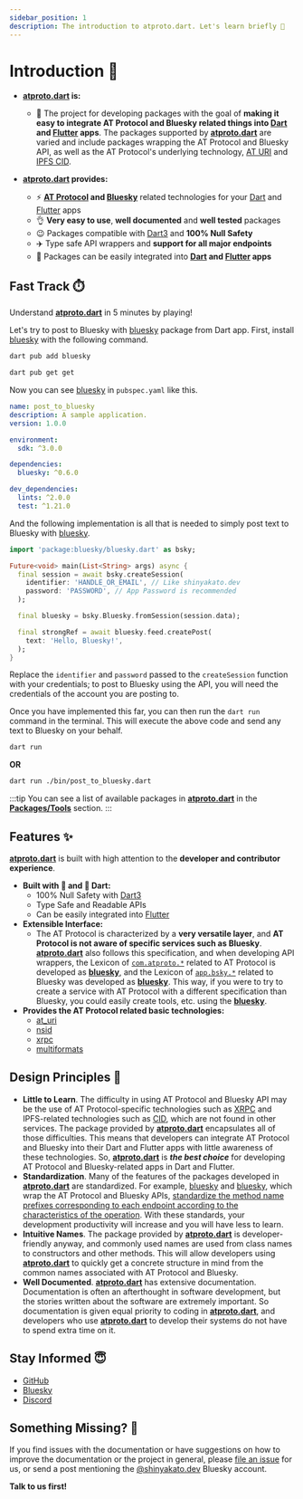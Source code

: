 ```yaml
---
sidebar_position: 1
description: The introduction to atproto.dart. Let's learn briefly 🎯
---
```


# Introduction 🎉

- **[atproto.dart](https://github.com/myConsciousness/atproto.dart) is:**
  - 🧐 The project for developing packages with the goal of **making it easy to integrate AT Protocol and Bluesky related things into [Dart](https://dart.dev) and [Flutter](https://flutter.dev) apps**. The packages supported by **[atproto.dart](https://github.com/myConsciousness/atproto.dart)** are varied and include packages wrapping the AT Protocol and Bluesky API, as well as the AT Protocol's underlying technology, [AT URI](https://atproto.com/specs/at-uri-scheme) and [IPFS CID](https://docs.ipfs.tech/concepts/content-addressing/).

- **[atproto.dart](https://github.com/myConsciousness/atproto.dart) provides:**
  - ⚡️  **[AT Protocol](https://atproto.com) and [Bluesky](https://blueskyweb.xyz)** related technologies for your [Dart](https://dart.dev) and [Flutter](https://flutter.dev) apps
  - 👌 **Very easy to use**, **well documented** and **well tested** packages
  - 😉 Packages compatible with [Dart3](https://medium.com/p/53f065a10635) and **100% Null Safety**
  - ✈️ Type safe API wrappers and **support for all major endpoints**
  - 🌟 Packages can be easily integrated into **[Dart](https://dart.dev) and [Flutter](https://flutter.dev) apps**

## Fast Track ⏱️

Understand **[atproto.dart](https://github.com/myConsciousness/atproto.dart)** in 5 minutes by playing!

Let's try to post to Bluesky with [bluesky](https://pub.dev/packages/bluesky) package from Dart app. First, install [bluesky](https://pub.dev/packages/bluesky) with the following command.

```bash
dart pub add bluesky
```

```bash
dart pub get get
```

Now you can see [bluesky](https://pub.dev/packages/bluesky) in `pubspec.yaml` like this.

```yaml title="pubspec.yaml"
name: post_to_bluesky
description: A sample application.
version: 1.0.0

environment:
  sdk: ^3.0.0

dependencies:
  bluesky: ^0.6.0

dev_dependencies:
  lints: ^2.0.0
  test: ^1.21.0
```

And the following implementation is all that is needed to simply post text to Bluesky with [bluesky](https://pub.dev/packages/bluesky).

```dart title="post_to_bluesky.dart"
import 'package:bluesky/bluesky.dart' as bsky;

Future<void> main(List<String> args) async {
  final session = await bsky.createSession(
    identifier: 'HANDLE_OR_EMAIL', // Like shinyakato.dev
    password: 'PASSWORD', // App Password is recommended
  );

  final bluesky = bsky.Bluesky.fromSession(session.data);

  final strongRef = await bluesky.feed.createPost(
    text: 'Hello, Bluesky!',
  );
}
```

Replace the `identifier` and `password` passed to the `createSession` function with your credentials; to post to Bluesky using the API, you will need the credentials of the account you are posting to.

Once you have implemented this far, you can then run the `dart run` command in the terminal. This will execute the above code and send any text to Bluesky on your behalf.

```bash
dart run
```

**OR**

```bash
dart run ./bin/post_to_bluesky.dart
```

:::tip
You can see a list of available packages in **[atproto.dart](https://github.com/myConsciousness/atproto.dart)** in the **[Packages/Tools](./packages/overview.md)** section.
:::

## Features ✨

**[atproto.dart](https://github.com/myConsciousness/atproto.dart)** is built with high attention to the **developer and contributor experience**.

- **Built with 💙 and 🎯 Dart:**
  - 100% Null Safety with [Dart3](https://medium.com/p/53f065a10635)
  - Type Safe and Readable APIs
  - Can be easily integrated into [Flutter](https://flutter.dev)
- **Extensible Interface:**
  - The AT Protocol is characterized by a **very versatile layer**, and **AT Protocol is not aware of specific services such as Bluesky**. **[atproto.dart](https://github.com/myConsciousness/atproto.dart)** also follows this specification, and when developing API wrappers, the Lexicon of [`com.atproto.*`](https://github.com/bluesky-social/atproto/tree/main/lexicons/com/atproto) related to AT Protocol is developed as **[bluesky](https://pub.dev/packages/bluesky)**, and the Lexicon of [`app.bsky.*`](https://github.com/bluesky-social/atproto/tree/main/lexicons/app/bsky) related to Bluesky was developed as **[bluesky](https://pub.dev/packages/bluesky)**. This way, if you were to try to create a service with AT Protocol with a different specification than Bluesky, you could easily create tools, etc. using the **[bluesky](https://pub.dev/packages/bluesky)**.
- **Provides the AT Protocol related basic technologies:**
  - [at_uri](https://pub.dev/packages/at_uri)
  - [nsid](https://pub.dev/packages/nsid)
  - [xrpc](https://pub.dev/packages/xrpc)
  - [multiformats](https://pub.dev/packages/multiformats)

## Design Principles 🎨

- **Little to Learn**. The difficulty in using AT Protocol and Bluesky API may be the use of AT Protocol-specific technologies such as [XRPC](https://atproto.com/specs/xrpc) and IPFS-related technologies such as [CID](https://docs.ipfs.tech/concepts/content-addressing/), which are not found in other services. The package provided by **[atproto.dart](https://github.com/myConsciousness/atproto.dart)** encapsulates all of those difficulties. This means that developers can integrate AT Protocol and Bluesky into their Dart and Flutter apps with little awareness of these technologies. So, **[atproto.dart](https://github.com/myConsciousness/atproto.dart)** is **_the best choice_** for developing AT Protocol and Bluesky-related apps in Dart and Flutter.
- **Standardization**. Many of the features of the packages developed in **[atproto.dart](https://github.com/myConsciousness/atproto.dart)** are standardized. For example, [bluesky](https://pub.dev/packages/bluesky) and [bluesky](https://pub.dev/packages/bluesky), which wrap the AT Protocol and Bluesky APIs, [standardize the method name prefixes corresponding to each endpoint according to the characteristics of the operation](https://github.com/myConsciousness/atproto.dart/blob/main/STYLEGUIDE.md#134-naming-conventions). With these standards, your development productivity will increase and you will have less to learn.
- **Intuitive Names**. The package provided by **[atproto.dart](https://github.com/myConsciousness/atproto.dart)** is developer-friendly anyway, and commonly used names are used from class names to constructors and other methods. This will allow developers using **[atproto.dart](https://github.com/myConsciousness/atproto.dart)** to quickly get a concrete structure in mind from the common names associated with AT Protocol and Bluesky.
- **Well Documented**. **[atproto.dart](https://github.com/myConsciousness/atproto.dart)** has extensive documentation. Documentation is often an afterthought in software development, but the stories written about the software are extremely important. So documentation is given equal priority to coding in **[atproto.dart](https://github.com/myConsciousness/atproto.dart)**, and developers who use **[atproto.dart](https://github.com/myConsciousness/atproto.dart)** to develop their systems do not have to spend extra time on it.

## Stay Informed 😇

- [GitHub](https://github.com/myConsciousness/atproto.dart)
- [Bluesky](https://bsky.app/profile/shinyakato.dev)
- [Discord](https://discordapp.com/users/919043517974720514)

## Something Missing?​ 👀

If you find issues with the documentation or have suggestions on how to improve the documentation or the project in general, please [file an issue](https://github.com/myConsciousness/atproto.dart/issues) for us, or send a post mentioning the [@shinyakato.dev](https://bsky.app/profile/shinyakato.dev) Bluesky account.

**Talk to us first!**

